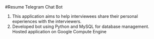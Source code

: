 #Resume Telegram Chat Bot 


1. This application aims to help interviewees share their personal experiences with the interviewers. 
2. Developed bot using Python and MySQL for database management. Hosted application on Google Compute Engine



